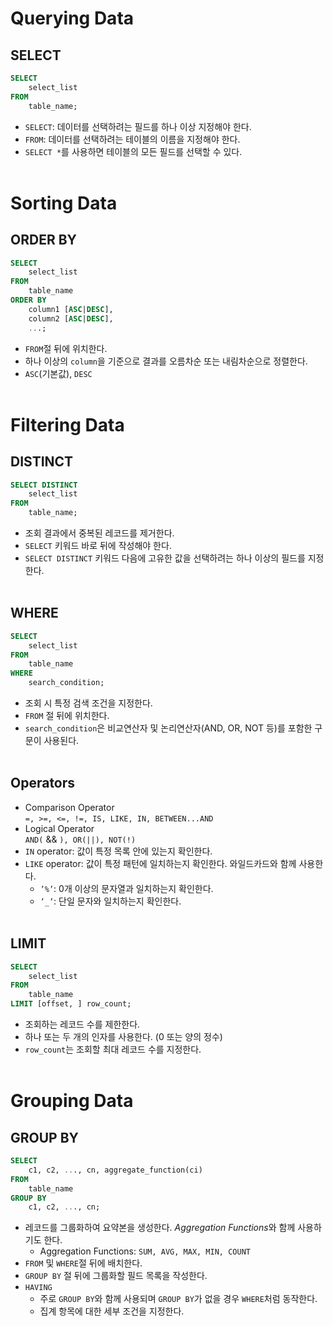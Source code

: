 # Querying Data
## SELECT
```SQL
SELECT
    select_list
FROM
    table_name;
```
- `SELECT`: 데이터를 선택하려는 필드를 하나 이상 지정해야 한다.
- `FROM`: 데이터를 선택하려는 테이블의 이름을 지정해야 한다.
- `SELECT *`를 사용하면 테이블의 모든 필드를 선택할 수 있다.
<br></br>

# Sorting Data
## ORDER BY
```SQL
SELECT
    select_list
FROM
    table_name
ORDER BY
    column1 [ASC|DESC], 
    column2 [ASC|DESC], 
    ...;
```
- `FROM`절 뒤에 위치한다.
- 하나 이상의 `column`을 기준으로 결과를 오름차순 또는 내림차순으로 정렬한다.
- `ASC`(기본값), `DESC`
<br></br>

# Filtering Data
## DISTINCT
```SQL
SELECT DISTINCT
    select_list
FROM
    table_name;
```
- 조회 결과에서 중복된 레코드를 제거한다.
- `SELECT` 키워드 바로 뒤에 작성해야 한다.
- `SELECT DISTINCT` 키워드 다음에 고유한 값을 선택하려는 하나 이상의 필드를 지정한다.
<br></br>

## WHERE
```SQL
SELECT
    select_list
FROM
    table_name
WHERE
    search_condition;
```
- 조회 시 특정 검색 조건을 지정한다.
- `FROM` 절 뒤에 위치한다.
- `search_condition`은 비교연산자 및 논리연산자(AND, OR, NOT 등)를 포함한 구문이 사용된다.
<br></br>

## Operators
- Comparison Operator<br>
$\texttt{=, >=, <=, !=, IS, LIKE, IN, BETWEEN...AND}$
- Logical Operator<br>
$\texttt{AND(}$ && $\texttt{), OR(||), NOT(!)}$
- $\texttt{IN}$ operator: 값이 특정 목록 안에 있는지 확인한다.
- $\texttt{LIKE}$ operator: 값이 특정 패턴에 일치하는지 확인한다. 와일드카드와 함께 사용한다.
    - $\texttt{'\%'}$: 0개 이상의 문자열과 일치하는지 확인한다.
    - $\texttt{'\_'}$: 단일 문자와 일치하는지 확인한다.
<br></br>

## LIMIT
```SQL
SELECT
    select_list
FROM
    table_name
LIMIT [offset, ] row_count;
```
- 조회하는 레코드 수를 제한한다.
- 하나 또는 두 개의 인자를 사용한다. (0 또는 양의 정수)
- `row_count`는 조회할 최대 레코드 수를 지정한다.
<br></br>

# Grouping Data
## GROUP BY
```SQL
SELECT
    c1, c2, ..., cn, aggregate_function(ci)
FROM
    table_name
GROUP BY
    c1, c2, ..., cn;
```
- 레코드를 그룹화하여 요약본을 생성한다. *Aggregation Functions*와 함께 사용하기도 한다.
    - Aggregation Functions: $\texttt{SUM, AVG, MAX, MIN, COUNT}$
- `FROM` 및 `WHERE`절 뒤에 배치한다.
- `GROUP BY` 절 뒤에 그룹화할 필드 목록을 작성한다.
- $\texttt{HAVING}$
    - 주로 `GROUP BY`와 함께 사용되며 `GROUP BY`가 없을 경우 `WHERE`처럼 동작한다.
    - 집계 항목에 대한 세부 조건을 지정한다.